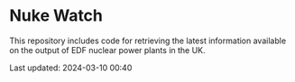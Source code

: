 # Nuke Watch

This repository includes code for retrieving the latest information available on the output of EDF nuclear power plants in the UK.

Last updated: 2024-03-10 00:40